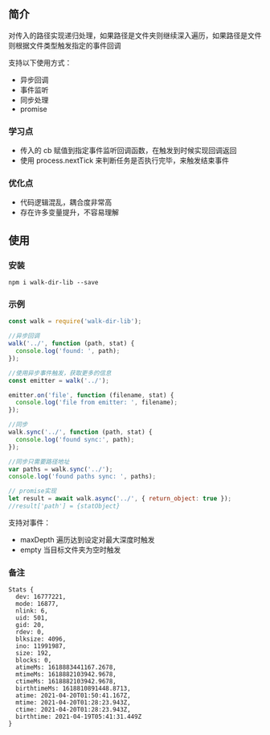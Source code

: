 ## 简介

对传入的路径实现递归处理，如果路径是文件夹则继续深入遍历，如果路径是文件则根据文件类型触发指定的事件回调

支持以下使用方式：

- 异步回调
- 事件监听
- 同步处理
- promise

### 学习点

- 传入的 cb 赋值到指定事件监听回调函数，在触发到时候实现回调返回
- 使用 process.nextTick 来判断任务是否执行完毕，来触发结束事件

### 优化点

- 代码逻辑混乱，耦合度非常高
- 存在许多变量提升，不容易理解

## 使用

### 安装

```shell
npm i walk-dir-lib --save
```

### 示例

```js
const walk = require('walk-dir-lib');

//异步回调
walk('../', function (path, stat) {
  console.log('found: ', path);
});

//使用异步事件触发，获取更多的信息
const emitter = walk('../');

emitter.on('file', function (filename, stat) {
  console.log('file from emitter: ', filename);
});

//同步
walk.sync('../', function (path, stat) {
  console.log('found sync:', path);
});

//同步只需要路径地址
var paths = walk.sync('../');
console.log('found paths sync: ', paths);

// promise实现
let result = await walk.async('../', { return_object: true });
//result['path'] = {statObject}
```

支持对事件：

- maxDepth 遍历达到设定对最大深度时触发
- empty 当目标文件夹为空时触发

### 备注

```
Stats {
  dev: 16777221,
  mode: 16877,
  nlink: 6,
  uid: 501,
  gid: 20,
  rdev: 0,
  blksize: 4096,
  ino: 11991987,
  size: 192,
  blocks: 0,
  atimeMs: 1618883441167.2678,
  mtimeMs: 1618882103942.9678,
  ctimeMs: 1618882103942.9678,
  birthtimeMs: 1618810891448.8713,
  atime: 2021-04-20T01:50:41.167Z,
  mtime: 2021-04-20T01:28:23.943Z,
  ctime: 2021-04-20T01:28:23.943Z,
  birthtime: 2021-04-19T05:41:31.449Z
}
```
